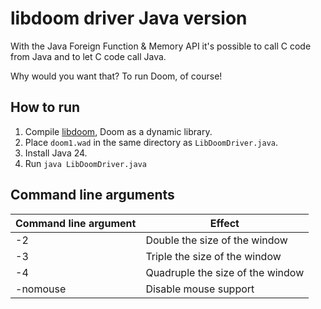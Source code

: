# libdoom driver Java version
With the Java Foreign Function & Memory API it's possible to call C code from Java and to let C code call Java.

Why would you want that? To run Doom, of course!

## How to run
1. Compile [libdoom](.), Doom as a dynamic library.
2. Place `doom1.wad` in the same directory as `LibDoomDriver.java`.
3. Install Java 24.
4. Run `java LibDoomDriver.java`

## Command line arguments
|Command line argument|Effect                          |
|---------------------|--------------------------------|
|-2                   |Double    the size of the window|
|-3                   |Triple    the size of the window|
|-4                   |Quadruple the size of the window|
|-nomouse             |Disable mouse support           |
